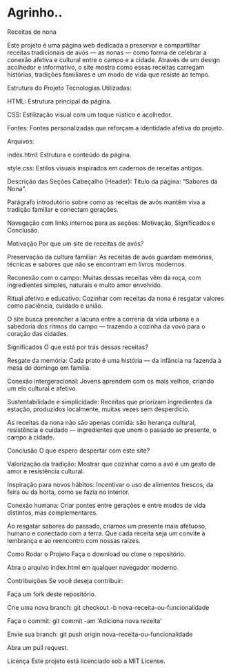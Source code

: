 # Agrinho..

Receitas de nona

Este projeto é uma página web dedicada a preservar e compartilhar receitas tradicionais de avós — as nonas — como forma de celebrar a conexão afetiva e cultural entre o campo e a cidade. Através de um design acolhedor e informativo, o site mostra como essas receitas carregam histórias, tradições familiares e um modo de vida que resiste ao tempo.

Estrutura do Projeto
Tecnologias Utilizadas:

HTML: Estrutura principal da página.

CSS: Estilização visual com um toque rústico e acolhedor.

Fontes: Fontes personalizadas que reforçam a identidade afetiva do projeto.

Arquivos:

index.html: Estrutura e conteúdo da página.

style.css: Estilos visuais inspirados em cadernos de receitas antigos.

Descrição das Seções
Cabeçalho (Header):
Título da página: “Sabores da Nona”.

Parágrafo introdutório sobre como as receitas de avós mantêm viva a tradição familiar e conectam gerações.

Navegação com links internos para as seções: Motivação, Significados e Conclusão.

Motivação
Por que um site de receitas de avós?

Preservação da cultura familiar: As receitas de avós guardam memórias, técnicas e sabores que não se encontram em livros modernos.

Reconexão com o campo: Muitas dessas receitas vêm da roça, com ingredientes simples, naturais e muito amor envolvido.

Ritual afetivo e educativo: Cozinhar com receitas da nona é resgatar valores como paciência, cuidado e união.

O site busca preencher a lacuna entre a correria da vida urbana e a sabedoria dos ritmos do campo — trazendo a cozinha da vovó para o coração das cidades.

Significados
O que está por trás dessas receitas?

Resgate da memória: Cada prato é uma história — da infância na fazenda à mesa do domingo em família.

Conexão intergeracional: Jovens aprendem com os mais velhos, criando um elo cultural e afetivo.

Sustentabilidade e simplicidade: Receitas que priorizam ingredientes da estação, produzidos localmente, muitas vezes sem desperdício.

As receitas da nona não são apenas comida: são herança cultural, resistência e cuidado — ingredientes que unem o passado ao presente, o campo à cidade.

Conclusão
O que espero despertar com este site?

Valorização da tradição: Mostrar que cozinhar como a avó é um gesto de amor e resistência cultural.

Inspiração para novos hábitos: Incentivar o uso de alimentos frescos, da feira ou da horta, como se fazia no interior.

Conexão humana: Criar pontes entre gerações e entre modos de vida distintos, mas complementares.

Ao resgatar sabores do passado, criamos um presente mais afetuoso, humano e conectado com a terra. Que cada receita seja um convite à lembrança e ao reencontro com nossas raízes.

Como Rodar o Projeto
Faça o download ou clone o repositório.

Abra o arquivo index.html em qualquer navegador moderno.

Contribuições
Se você deseja contribuir:

Faça um fork deste repositório.

Crie uma nova branch:
git checkout -b nova-receita-ou-funcionalidade

Faça o commit:
git commit -am 'Adiciona nova receita'

Envie sua branch:
git push origin nova-receita-ou-funcionalidade

Abra um pull request.

Licença
Este projeto está licenciado sob a MIT License.

